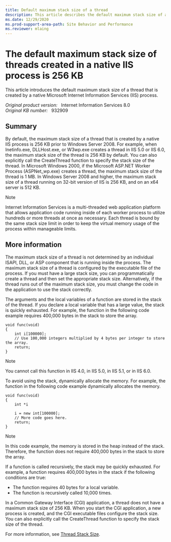 ```yaml
---
title: Default maximum stack size of a thread
description: This article describes the default maximum stack size of a thread that is created by a native IIS process.
ms.date: 12/29/2020
ms.prod-support-area-path: Site Behavior and Performance
ms.reviewer: mlaing
---
```

# The default maximum stack size of threads created in a native IIS process is 256 KB

This article introduces the default maximum stack size of a thread that is created by a native Microsoft Internet Information Services (IIS) process.

_Original product version:_ &nbsp; Internet Information Services 8.0  
_Original KB number:_ &nbsp; 932909

## Summary

By default, the maximum stack size of a thread that is created by a native IIS process is 256 KB prior to Windows Server 2008. For example, when Inetinfo.exe, DLLHost.exe, or W3wp.exe creates a thread in IIS 5.0 or IIS 6.0, the maximum stack size of the thread is 256 KB by default. You can also explicitly call the CreateThread  function to specify the stack size of the thread. In Microsoft Windows 2000, if the Microsoft ASP.NET Worker Process (ASPNet_wp.exe) creates a thread, the maximum stack size of the thread is 1 MB. In Windows Server 2008 and higher, the maximum stack size of a thread running on 32-bit version of IIS is 256 KB, and on an x64 server is 512 KB.

> [!NOTE]
> Internet Information Services is a multi-threaded web application platform that allows application code running inside of each worker process to utilize hundreds or more threads at once as necessary. Each thread is bound by the same stack size limit in order to keep the virtual memory usage of the process within manageable limits.

## More information

The maximum stack size of a thread is not determined by an individual ISAPI, DLL, or ASP component that is running inside the process. The maximum stack size of a thread is configured by the executable file of the process. If you must have a large stack size, you can programmatically create a thread and then set the appropriate stack size. Alternatively, if the thread runs out of the maximum stack size, you must change the code in the application to use the stack correctly.

The arguments and the local variables of a function are stored in the stack of the thread. If you declare a local variable that has a large value, the stack is quickly exhausted. For example, the function in the following code example requires 400,000 bytes in the stack to store the array.

```aspx-csharp
void func(void)
{
    int i[100000];
    // Use 100,000 integers multiplied by 4 bytes per integer to store the array.
    return;
}
```

> [!NOTE]
> You cannot call this function in IIS 4.0, in IIS 5.0, in IIS 5.1, or in IIS 6.0.

To avoid using the stack, dynamically allocate the memory. For example, the function in the following code example dynamically allocates the memory.

```aspx-csharp
void func(void)
{
    int *i
    
    i = new int[100000];
    // More code goes here.
    return;
}
```

> [!NOTE]
> In this code example, the memory is stored in the heap instead of the stack. Therefore, the function does not require 400,000 bytes in the stack to store the array.

If a function is called recursively, the stack may be quickly exhausted. For example, a function requires 400,000 bytes in the stack if the following conditions are true:

- The function requires 40 bytes for a local variable.
- The function is recursively called 10,000 times.

In a Common Gateway Interface (CGI) application, a thread does not have a maximum stack size of 256 KB. When you start the CGI application, a new process is created, and the CGI executable files configure the stack size. You can also explicitly call the CreateThread function to specify the stack size of the thread.

For more information, see [Thread Stack Size](/windows/win32/procthread/thread-stack-size).

